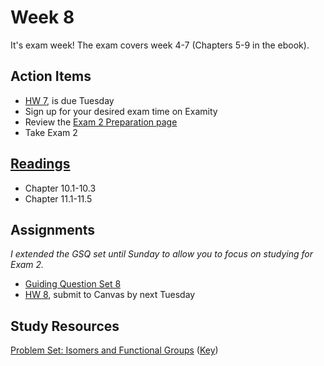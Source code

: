 # Week 8

It's exam week!  The exam covers week 4-7 (Chapters 5-9 in the ebook).  

## Action Items
* [HW 7](https://genchem.science.psu.edu/homework-7-houck), is due Tuesday
* Sign up for your desired exam time on Examity
* Review the [Exam 2 Preparation page](https://courses.ed.science.psu.edu/chem110/exam-2.md)
* Take Exam 2


## [Readings](https://genchem.science.psu.edu)
* Chapter 10.1-10.3
* Chapter 11.1-11.5


## Assignments

_I extended the GSQ set until Sunday to allow you to focus on studying for Exam 2._

- [Guiding Question Set 8](https://psu.instructure.com/courses/1866869/quizzes/3317754) 
- [HW 8](https://genchem.science.psu.edu/homework-8-wc), submit to Canvas by next Tuesday

## Study Resources

[Problem Set: Isomers and Functional Groups](https://media.ed.science.psu.edu/sites/media/ed/files/documents/problemset15_isomersfunctional_groupswc.pdf) ([Key](https://media.ed.science.psu.edu/sites/media/ed/files/documents/problemset15_isomersfunctional_groups_keywc.pdf))






